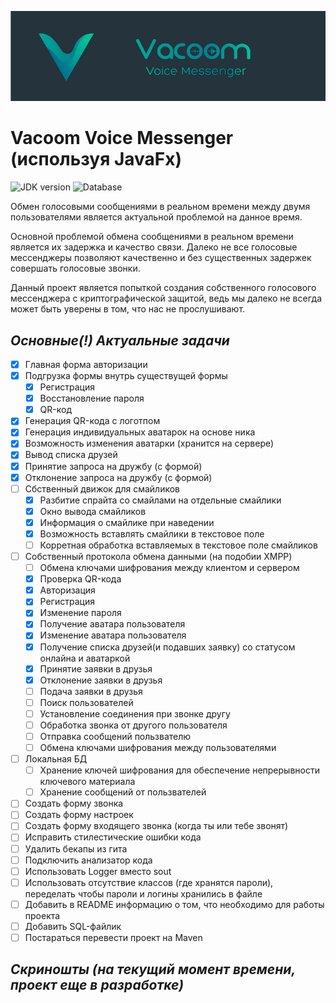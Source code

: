 [![N|Solid](https://raw.githubusercontent.com/TesterReality/JavaFx-Voice-messenger/main/gitRes/GitLogoVoice.jpg)](https://nodesource.com/products/nsolid)
# Vacoom Voice Messenger (используя JavaFx)
![JDK version](https://img.shields.io/static/v1?label=JDK&message=1.8%2B&color=<COLOR>)
![Database](https://img.shields.io/static/v1?label=Database&message=PostgreSQL&color=<COLOR>)

Обмен голосовыми сообщениями в реальном времени между двумя пользователями является актуальной проблемой на данное время.

 Основной проблемой обмена сообщениями в реальном времени является их задержка и качество связи. Далеко не все голосовые мессенджеры позволяют качественно и без существенных задержек совершать голосовые звонки.

 Данный проект является попыткой создания собственного голосового мессенджера с криптографической защитой, ведь мы далеко не всегда может быть уверены в том, что нас не прослушивают.
## _Основные(!) Актуальные задачи_
- [x] Главная форма авторизации
- [x] Подгрузка формы внутрь существущей формы
    - [x] Регистрация
    - [x] Восстановление пароля
    - [x] QR-код
- [x] Генерация QR-кода с логотпом
- [x] Генерация индивидуальных аватарок на основе ника
- [x] Возможность изменения аватарки (хранится на сервере)
- [x] Вывод списка друзей
- [x] Принятие запроса на дружбу (с формой)
- [x] Отклонение запроса на дружбу (с формой)
- [ ] Сбственный движок для смайликов
    - [x] Разбитие спрайта со смайлами на отдельные смайлики
    - [x] Окно вывода смайликов
    - [x] Информация о смайлике при наведении
    - [x] Возможность вставлять смайлики в текстовое поле
    - [ ] Корретная обработка вставляемых в текстовое поле смайликов
- [ ] Собственный протокола обмена данными (на подобии XMPP)
    - [ ] Обмена ключами шифрования между клиентом и сервером
    - [x] Проверка QR-кода
    - [x] Авторизация
    - [x] Регистрация
    - [x] Изменение пароля
    - [x] Получение аватара пользователя
    - [x] Изменение аватара пользователя
    - [x] Получение списка друзей(и подавших заявку) со статусом онлайна и аватаркой
    - [x] Принятие заявки в друзья
    - [x] Отклонение заявки в друзья
    - [ ] Подача заявки в друзья
    - [ ] Поиск пользователей
    - [ ] Установление соединения при звонке другу
    - [ ] Обработка звонка от другого пользователя
    - [ ] Отправка сообщений пользвателю
    - [ ] Обмена ключами шифрования между пользователями
- [ ] Локальная БД
    - [ ] Хранение ключей шифрования для обеспечение непрерывности ключевого материала
    - [ ] Хранение сообщений от пользвателей
- [ ] Создать форму звонка
- [ ] Создать форму настроек
- [ ] Создать форму входящего звонка (когда ты или тебе звонят)
- [ ] Исправить стилестические ошибки кода
- [ ] Удалить бекапы из гита
- [ ] Подключить анализатор кода
- [ ] Использовать Logger вместо sout
- [ ] Использовать отсутствие классов (где хранятся пароли), переделать чтобы пароли и логины хранились в файле
- [ ] Добавить в README информацию о том, что необходимо для работы проекта
- [ ] Добавить SQL-файлик
- [ ] Постараться перевести проект на Maven

## _Скриношты (на текущий момент времени, проект еще в разработке)_
